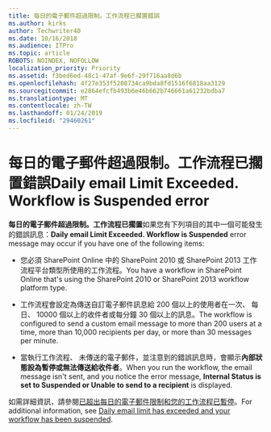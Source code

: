 ```yaml
---
title: 每日的電子郵件超過限制。工作流程已擱置錯誤
ms.author: kirks
author: Techwriter40
ms.date: 10/16/2018
ms.audience: ITPro
ms.topic: article
ROBOTS: NOINDEX, NOFOLLOW
localization_priority: Priority
ms.assetid: f3bed6ed-48c1-47af-9e6f-29f716aa8d6b
ms.openlocfilehash: 4f27e353f5208734ca9bda8fd1516f6818aa3129
ms.sourcegitcommit: e2864efcfb493b6e46b662b746661a61232bdba7
ms.translationtype: MT
ms.contentlocale: zh-TW
ms.lasthandoff: 01/24/2019
ms.locfileid: "29460261"
---
```

# <a name="daily-email-limit-exceeded-workflow-is-suspended-error"></a><span data-ttu-id="0ff09-p102">每日的電子郵件超過限制。工作流程已擱置錯誤</span><span class="sxs-lookup"><span data-stu-id="0ff09-p102">Daily email Limit Exceeded. Workflow is Suspended error</span></span>

 <span data-ttu-id="0ff09-105">**每日的電子郵件超過限制。工作流程已擱置**如果您有下列項目的其中一個可能發生的錯誤訊息：</span><span class="sxs-lookup"><span data-stu-id="0ff09-105">**Daily email Limit Exceeded. Workflow is Suspended** error message may occur if you have one of the following items:</span></span> 
  
- <span data-ttu-id="0ff09-106">您必須 SharePoint Online 中的 SharePoint 2010 或 SharePoint 2013 工作流程平台類型所使用的工作流程。</span><span class="sxs-lookup"><span data-stu-id="0ff09-106">You have a workflow in SharePoint Online that's using the SharePoint 2010 or SharePoint 2013 workflow platform type.</span></span>
    
- <span data-ttu-id="0ff09-107">工作流程會設定為傳送自訂電子郵件訊息給 200 個以上的使用者在一次、 每日、 10000 個以上的收件者或每分鐘 30 個以上的訊息。</span><span class="sxs-lookup"><span data-stu-id="0ff09-107">The workflow is configured to send a custom email message to more than 200 users at a time, more than 10,000 recipients per day, or more than 30 messages per minute.</span></span>
    
- <span data-ttu-id="0ff09-108">當執行工作流程、 未傳送的電子郵件，並注意到的錯誤訊息時，會顯示**內部狀態設為暫停或無法傳送給收件者**。</span><span class="sxs-lookup"><span data-stu-id="0ff09-108">When you run the workflow, the email message isn't sent, and you notice the error message, **Internal Status is set to Suspended or Unable to send to a recipient** is displayed.</span></span> 
    
<span data-ttu-id="0ff09-109">如需詳細資訊，請參閱[已超出每日的電子郵件限制和您的工作流程已暫停](https://go.microsoft.com/fwlink/?Linkid=2031137)。</span><span class="sxs-lookup"><span data-stu-id="0ff09-109">For additional information, see [Daily email limit has exceeded and your workflow has been suspended](https://go.microsoft.com/fwlink/?Linkid=2031137).</span></span>
  
